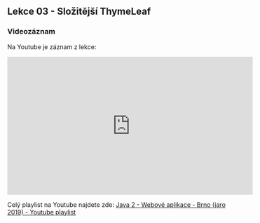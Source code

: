 Lekce 03 - Složitější ThymeLeaf
-------------------------------

### Videozáznam

Na Youtube je záznam z lekce:

<iframe width="560" height="315"
	src="https://www.youtube.com/embed/W2ejBH-F6JE"
	frameborder="0"
	allowfullscreen></iframe>

Celý playlist na Youtube najdete zde:
[Java 2 - Webové aplikace - Brno (jaro 2019) - Youtube playlist](https://www.youtube.com/playlist?list=PLTCx5oiCrIJ7I5m_zJtjZoLS-pxSi859Z)
